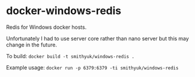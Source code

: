 # docker-windows-redis

Redis for Windows docker hosts.

Unfortunately I had to use server core rather than nano server but this may change in the future.

To build: `docker build -t smithyuk/windows-redis .`

Example usage: `docker run -p 6379:6379 -ti smithyuk/windows-redis`
